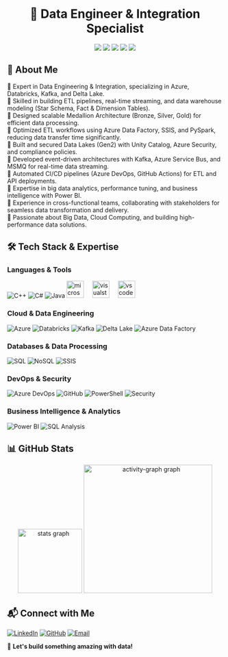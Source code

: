 
<h1 align="center">🚀 Data Engineer & Integration Specialist</h1>

<p align="center">
 <img src="https://img.shields.io/badge/Azure-Data-blue?style=for-the-badge&logo=microsoft-azure"/>
 <img src="https://img.shields.io/badge/Databricks-ETL-orange?style=for-the-badge&logo=databricks"/>
 <img src="https://img.shields.io/badge/SQL-Database-yellow?style=for-the-badge&logo=postgresql"/>
 <img src="https://img.shields.io/badge/Kafka-Streaming-red?style=for-the-badge&logo=apache-kafka"/>
 <img src="https://img.shields.io/badge/PowerBI-Analytics-yellow?style=for-the-badge&logo=power-bi"/>
</p>

## 🚀 About Me

🔹 Expert in Data Engineering & Integration, specializing in Azure, Databricks, Kafka, and Delta Lake.<br>
🔹 Skilled in building ETL pipelines, real-time streaming, and data warehouse modeling (Star Schema, Fact & Dimension Tables).<br>
🔹 Designed scalable Medallion Architecture (Bronze, Silver, Gold) for efficient data processing.<br>
🔹 Optimized ETL workflows using Azure Data Factory, SSIS, and PySpark, reducing data transfer time significantly.<br>
🔹 Built and secured Data Lakes (Gen2) with Unity Catalog, Azure Security, and compliance policies.<br>
🔹 Developed event-driven architectures with Kafka, Azure Service Bus, and MSMQ for real-time data streaming.<br>
🔹 Automated CI/CD pipelines (Azure DevOps, GitHub Actions) for ETL and API deployments.<br>
🔹 Expertise in big data analytics, performance tuning, and business intelligence with Power BI.<br>
🔹 Experience in cross-functional teams, collaborating with stakeholders for seamless data transformation and delivery.<br>
🔹 Passionate about Big Data, Cloud Computing, and building high-performance data solutions.

## 🛠️ Tech Stack & Expertise

### **Languages & Tools** 
![C++](https://img.shields.io/badge/C++-blue?style=flat&logo=c%2B%2B)
![C#](https://img.shields.io/badge/C%23-blueviolet?style=flat&logo=c-sharp)
![Java](https://img.shields.io/badge/Java-red?style=flat&logo=openjdk)
  <img src="https://cdn.jsdelivr.net/gh/devicons/devicon/icons/microsoftsqlserver/microsoftsqlserver-plain.svg" height="40" alt="microsoftsqlserver logo"  />
  <img width="12" />
  <img src="https://cdn.jsdelivr.net/gh/devicons/devicon/icons/visualstudio/visualstudio-plain.svg" height="40" alt="visualstudio logo"  />
  <img width="12" />
  <img src="https://cdn.jsdelivr.net/gh/devicons/devicon/icons/vscode/vscode-original.svg" height="40" alt="vscode logo"  />

### **Cloud & Data Engineering**
![Azure](https://img.shields.io/badge/Azure-Cloud-blue?style=flat&logo=microsoft-azure)
![Databricks](https://img.shields.io/badge/Databricks-ETL-orange?style=flat&logo=databricks)
![Kafka](https://img.shields.io/badge/Kafka-Streaming-black?style=flat&logo=apache-kafka)
![Delta Lake](https://img.shields.io/badge/Delta%20Lake-BigData-green?style=flat&logo=databricks)
![Azure Data Factory](https://img.shields.io/badge/Azure%20Data%20Factory-Pipelines-blue?style=flat&logo=microsoft-azure)

### **Databases & Data Processing**
![SQL](https://img.shields.io/badge/SQL-Database-yellow?style=flat&logo=postgresql)
![NoSQL](https://img.shields.io/badge/NoSQL-MongoDB-green?style=flat&logo=mongodb)
![SSIS](https://img.shields.io/badge/SSIS-ETL-blue?style=flat&logo=microsoft)

### **DevOps & Security**
![Azure DevOps](https://img.shields.io/badge/Azure%20DevOps-CI%2FCD-blue?style=flat&logo=azure-devops)
![GitHub](https://img.shields.io/badge/GitHub-Version%20Control-black?style=flat&logo=github)
![PowerShell](https://img.shields.io/badge/PowerShell-Automation-blue?style=flat&logo=powershell)
![Security](https://img.shields.io/badge/Security-Vulnerability-red?style=flat&logo=security)

### **Business Intelligence & Analytics**
![Power BI](https://img.shields.io/badge/Power%20BI-Visualization-yellow?style=flat&logo=power-bi)
![SQL Analysis](https://img.shields.io/badge/SQL-Analysis-yellow?style=flat&logo=microsoft)

## 📊 GitHub Stats

<div align="center">
  <img src="https://github-readme-stats.vercel.app/api?username=Dilip-Anand&hide_title=false&hide_rank=false&show_icons=true&include_all_commits=true&count_private=true&disable_animations=false&theme=dracula&locale=en&hide_border=false&order=1" height="150" alt="stats graph"  />
  <img src="https://github-readme-activity-graph.vercel.app/graph?username=Dilip-Anand&radius=16&theme=react&area=true&order=5" height="300" alt="activity-graph graph"  />
</div>


## 📬 Connect with Me
[![LinkedIn](https://img.shields.io/badge/LinkedIn-Connect-blue?style=for-the-badge&logo=linkedin)](http://www.linkedin.com/in/dilipanand)
[![GitHub](https://img.shields.io/badge/GitHub-Follow-black?style=for-the-badge&logo=github)](https://github.com/Dilip-Anand)
[![Email](https://img.shields.io/badge/Email-Contact-red?style=for-the-badge&logo=gmail)](mailto:dilipa834@gmail.com)

🚀 **Let's build something amazing with data!**

